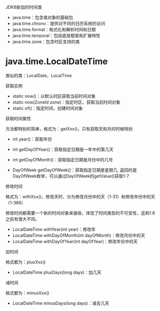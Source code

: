 JDK8新加的时间类

* java.time：包含值对象的基础包
* java.time.chrono：提供对不同的日历系统的访问
* java.time.format：格式化和解析时间和日期
* java.time.temporal：包括底层框架和扩展特性
* java.time.zone：包含时区支持的类

# java.time.LocalDateTime

类似的类：LocalDate，LocalTime



获取实例

* static now()：以默认时区获取当前时间对象
* static now(ZoneId zone)：指定时区，获取当前时间对象
* static of()：指定时间，创建时间对象



获取时间属性

方法都特别的简单，格式为：getXxx()，只有获取天和月的时候特别

* int year()：获取年份

* int getDayOfYear()：获取指定日期是一年中的第几天
* int getDayOfMonth()：获取指定日期是月份中的几号
* DayOfWeek getDayOfWeek()：获取指定日期是星期几, 返回的是DayOfWeek枚举，可以通过DayOfWeek的getValue()获取1-7



修改时间

格式为：withXxx()，修改天时，分为修改月份中的天（1-31）和修改年份中的天（1-366）

修改时间都需要一个新的时间对象来接收，体现了时间类型的不可变性，这和1.8之前有很大不同。

* LocalDateTime withYear(int year)：修改年
* LocalDateTime withDayOfMonth(int dayOfMonth)：修改月份中的天
* LocalDateTime withDayOfYear(int dayOfYear)：修改年份中的天



加时间

格式都为：plusXxx()

* LocalDateTime plusDays(long days)：加几天



减时间

格式都为：minusXxx()

* LocalDateTime minusDays(long days)：减去几天